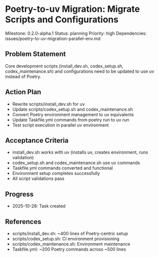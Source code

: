 # Poetry-to-uv Migration: Migrate Scripts and Configurations
Milestone: 0.2.0-alpha.1
Status: planning
Priority: high
Dependencies: issues/poetry-to-uv-migration-parallel-env.md

## Problem Statement
Core development scripts (install_dev.sh, codex_setup.sh, codex_maintenance.sh) and configurations need to be updated to use uv instead of Poetry.

## Action Plan
- Rewrite scripts/install_dev.sh for uv
- Update scripts/codex_setup.sh and codex_maintenance.sh
- Convert Poetry environment management to uv equivalents
- Update Taskfile.yml commands from poetry run to uv run
- Test script execution in parallel uv environment

## Acceptance Criteria
- install_dev.sh works with uv (installs uv, creates environment, runs validation)
- codex_setup.sh and codex_maintenance.sh use uv commands
- Taskfile.yml commands converted and functional
- Environment setup completes successfully
- All script validations pass

## Progress
- 2025-10-28: Task created

## References
- scripts/install_dev.sh: ~400 lines of Poetry-centric setup
- scripts/codex_setup.sh: CI environment provisioning
- scripts/codex_maintenance.sh: Environment maintenance
- Taskfile.yml: ~200 Poetry commands across ~500 lines
